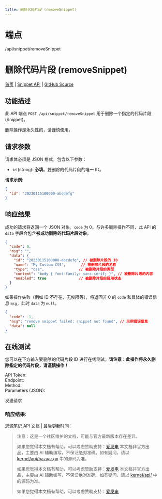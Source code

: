 ```yaml
---
title: 删除代码片段 (removeSnippet)
---
```

# 端点

/api/snippet/removeSnippet

# 删除代码片段 (removeSnippet)

[首页](../index.html) | [Snippet API](index.html) | [GitHub Source](https://github.com/siyuan-note/siyuan/blob/master/kernel/api/snippet.go#L118)

## 功能描述

此 API 端点 `POST /api/snippet/removeSnippet` 用于删除一个指定的代码片段 (Snippet)。

删除操作是永久性的，请谨慎使用。

## 请求参数

请求体必须是 JSON 格式，包含以下参数：

-   `id` (string): **必填**。要删除的代码片段的唯一 ID。

**请求示例:**

```json
{
  "id": "20230115100000-abcdefg"
}
```

## 响应结果

成功的请求将返回一个 JSON 对象，`code` 为 0。与许多删除操作不同，此 API 的 `data` 字段会包含**被成功删除的代码片段对象**。

```json
{
  "code": 0,
  "msg": "",
  "data": {
    "id": "20230115100000-abcdefg", // 被删除片段的 ID
    "name": "My Custom CSS",       // 被删除片段的名称
    "type": "css",                // 被删除片段的类型
    "content": "body { font-family: sans-serif; }", // 被删除片段的内容
    "enabled": true               // 被删除片段的启用状态
  }
}
```

如果操作失败（例如 ID 不存在、无权限等），将返回非 0 的 `code` 和具体的错误信息 `msg`，此时 `data` 为 `null`。

```json
{
  "code": -1,
  "msg": "remove snippet failed: snippet not found", // 示例错误信息
  "data": null
}
```

## 在线测试

您可以在下方输入要删除的代码片段 ID 进行在线测试。**请注意：此操作将永久删除指定的代码片段，请谨慎操作！**

API Token:   
Endpoint:   
Method:   
Parameters (JSON):  
  
发送请求

### 响应结果:

思源笔记 API 文档 | 最后更新时间：

> 注意：这是一个社区维护的文档，可能与官方最新版本存在差异。
> 
> 如果您觉得本文档有帮助，可以考虑赞助支持：[爱发电](https://afdian.com/a/leolee9086?tab=feed)
> 本文档非官方出品，主要由 AI 辅助编写，不保证绝对准确。如有疑问，请以 [kernel/api/bazaar.go](https://github.com/siyuan-note/siyuan/blob/master/kernel/api/bazaar.go) 中的源码为准。
> 
> 如果您觉得本文档有帮助，可以考虑赞助支持：[爱发电](https://afdian.com/a/leolee9086?tab=feed)
> 本文档非官方出品，主要由 AI 辅助编写，不保证绝对准确。如有疑问，请以 [kernel/api/](https://github.com/siyuan-note/siyuan/blob/master/kernel/api/) 中的源码为准。
> 
> 如果您觉得本文档有帮助，可以考虑赞助支持：[爱发电](https://afdian.com/a/leolee9086?tab=feed)
